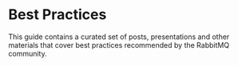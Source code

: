 <!--
Copyright (c) 2005-2023 Broadcom. All Rights Reserved. The term "Broadcom" refers to Broadcom Inc. and/or its subsidiaries.

All rights reserved. This program and the accompanying materials
are made available under the terms of the under the Apache License,
Version 2.0 (the "License”); you may not use this file except in compliance
with the License. You may obtain a copy of the License at

https://www.apache.org/licenses/LICENSE-2.0

Unless required by applicable law or agreed to in writing, software
distributed under the License is distributed on an "AS IS" BASIS,
WITHOUT WARRANTIES OR CONDITIONS OF ANY KIND, either express or implied.
See the License for the specific language governing permissions and
limitations under the License.
-->

# Best Practices

This guide contains a curated set of posts, presentations and other materials
that cover best practices recommended by the RabbitMQ community.

<style>
.hubs-embedded #collection-items .tile {
  margin: 0 20px 20px 0 !important;
}
</style>

<!-- Uberflip Embedded Hub Widget -->

<div id="UfEmbeddedHub1544215098035"></div>

<script>
window._ufHubConfig = window._ufHubConfig || [];
window._ufHubConfig.push({
  'containers':{'app':'#UfEmbeddedHub1544215098035'},
  'collection': '3229595',
  'openLink':function(url){
    window.top.location.href=url;
  },
  'lazyloader':{
    'itemDisplayLimit':20,
    'maxTilesPerRow':0,
    'maxItemsTotal': 0
  },
  'tileSize': 'small',
  'enablePageTracking':false,
  'baseUrl': 'https://content.pivotal.io/',
  'filesUrl': 'https://content.pivotal.io/',
  'generatedAtUTC': '2018-12-07 20:37:59',
});
</script>

<script>(function(d,t,u) {
  function load(){
    var s=d.createElement(t);s.src=u;d.body.appendChild(s);
  }
  if (window.addEventListener) {
    window.addEventListener('load',load,false);
  }
  else if (window.attachEvent) {
    window.attachEvent('onload',load);
  }
  else{
    window.onload=load;
  }
}(document,'script','https://content.pivotal.io/hubsFront/embed_collection'));
</script>
<!-- /End Uberflip Embedded Hub Widget -->
